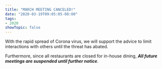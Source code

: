 ```yaml
---
title: "MARCH MEETING CANCELED!"
date: "2020-03-19T09:05:05-08:00"
tags:
- 2020
showTopic: false
---
```


With the rapid spread of Corona virus, we will support the advice to limit interactions with others until the threat has abated.

Furthermore, since all restaurants are closed for in-house dining, ***All future meetings are suspended until further notice***.
